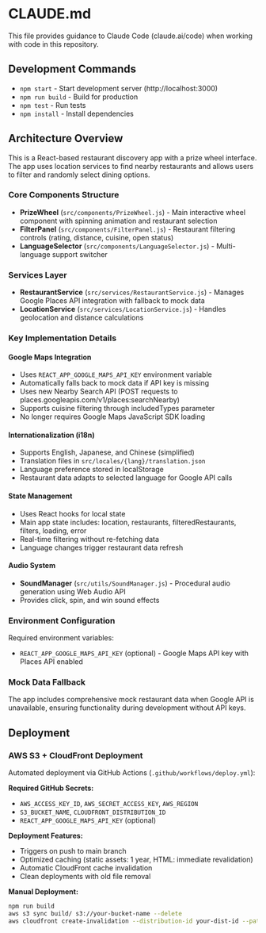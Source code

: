 # CLAUDE.md

This file provides guidance to Claude Code (claude.ai/code) when working with code in this repository.

## Development Commands

- `npm start` - Start development server (http://localhost:3000)
- `npm run build` - Build for production
- `npm test` - Run tests
- `npm install` - Install dependencies

## Architecture Overview

This is a React-based restaurant discovery app with a prize wheel interface. The app uses location services to find nearby restaurants and allows users to filter and randomly select dining options.

### Core Components Structure

- **PrizeWheel** (`src/components/PrizeWheel.js`) - Main interactive wheel component with spinning animation and restaurant selection
- **FilterPanel** (`src/components/FilterPanel.js`) - Restaurant filtering controls (rating, distance, cuisine, open status)
- **LanguageSelector** (`src/components/LanguageSelector.js`) - Multi-language support switcher

### Services Layer

- **RestaurantService** (`src/services/RestaurantService.js`) - Manages Google Places API integration with fallback to mock data
- **LocationService** (`src/services/LocationService.js`) - Handles geolocation and distance calculations

### Key Implementation Details

#### Google Maps Integration
- Uses `REACT_APP_GOOGLE_MAPS_API_KEY` environment variable
- Automatically falls back to mock data if API key is missing
- Uses new Nearby Search API (POST requests to places.googleapis.com/v1/places:searchNearby)
- Supports cuisine filtering through includedTypes parameter
- No longer requires Google Maps JavaScript SDK loading

#### Internationalization (i18n)
- Supports English, Japanese, and Chinese (simplified)
- Translation files in `src/locales/{lang}/translation.json`
- Language preference stored in localStorage
- Restaurant data adapts to selected language for Google API calls

#### State Management
- Uses React hooks for local state
- Main app state includes: location, restaurants, filteredRestaurants, filters, loading, error
- Real-time filtering without re-fetching data
- Language changes trigger restaurant data refresh

#### Audio System
- **SoundManager** (`src/utils/SoundManager.js`) - Procedural audio generation using Web Audio API
- Provides click, spin, and win sound effects

### Environment Configuration

Required environment variables:
- `REACT_APP_GOOGLE_MAPS_API_KEY` (optional) - Google Maps API key with Places API enabled

### Mock Data Fallback

The app includes comprehensive mock restaurant data when Google API is unavailable, ensuring functionality during development without API keys.

## Deployment

### AWS S3 + CloudFront Deployment

Automated deployment via GitHub Actions (`.github/workflows/deploy.yml`):

**Required GitHub Secrets:**
- `AWS_ACCESS_KEY_ID`, `AWS_SECRET_ACCESS_KEY`, `AWS_REGION`
- `S3_BUCKET_NAME`, `CLOUDFRONT_DISTRIBUTION_ID`
- `REACT_APP_GOOGLE_MAPS_API_KEY` (optional)

**Deployment Features:**
- Triggers on push to main branch
- Optimized caching (static assets: 1 year, HTML: immediate revalidation)
- Automatic CloudFront cache invalidation
- Clean deployments with old file removal

**Manual Deployment:**
```bash
npm run build
aws s3 sync build/ s3://your-bucket-name --delete
aws cloudfront create-invalidation --distribution-id your-dist-id --paths "/*"
```
